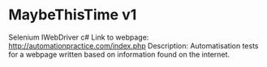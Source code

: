 # MaybeThisTime v1
Selenium IWebDriver c#
Link to webpage: http://automationpractice.com/index.php
Description:
Automatisation tests for a webpage written based on information found on the internet. 
